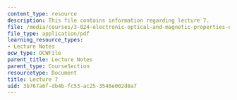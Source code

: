 ```yaml
---
content_type: resource
description: This file contains information regarding lecture 7.
file: /media/courses/3-024-electronic-optical-and-magnetic-properties-of-materials-spring-2013/3b767a0fdb4bfc53ac253546e002d8a7_MIT3_024S13_2012lec7.pdf
file_type: application/pdf
learning_resource_types:
- Lecture Notes
ocw_type: OCWFile
parent_title: Lecture Notes
parent_type: CourseSection
resourcetype: Document
title: Lecture 7
uid: 3b767a0f-db4b-fc53-ac25-3546e002d8a7
---
```

